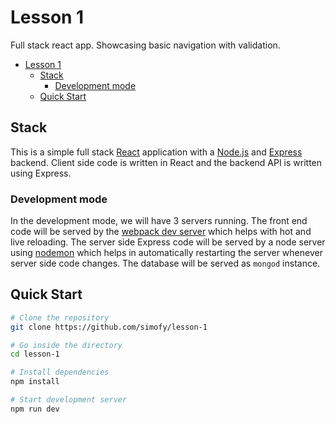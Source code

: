 # Lesson 1

Full stack react app. Showcasing basic navigation with validation.

- [Lesson 1](#lesson-1)
  - [Stack](#stack)
    - [Development mode](#development-mode)
  - [Quick Start](#quick-start)

## Stack

This is a simple full stack [React](https://reactjs.org/) application with a [Node.js](https://nodejs.org/en/) and [Express](https://expressjs.com/) backend. Client side code is written in React and the backend API is written using Express. 

### Development mode

In the development mode, we will have 3 servers running. The front end code will be served by the [webpack dev server](https://webpack.js.org/configuration/dev-server/) which helps with hot and live reloading. The server side Express code will be served by a node server using [nodemon](https://nodemon.io/) which helps in automatically restarting the server whenever server side code changes. The database will be served as ```mongod``` instance.

## Quick Start

```bash
# Clone the repository
git clone https://github.com/simofy/lesson-1

# Go inside the directory
cd lesson-1

# Install dependencies
npm install

# Start development server
npm run dev
```

